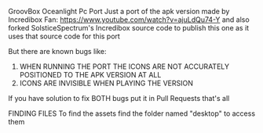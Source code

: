 GroovBox Oceanlight Pc Port
Just a port of the apk version made by Incredibox Fan: https://www.youtube.com/watch?v=ajuLdQu74-Y
and also forked SolsticeSpectrum's Incredibox source code to publish this one as it uses that source code for this port

But there are known bugs like:
1. WHEN RUNNING THE PORT THE ICONS ARE NOT ACCURATELY POSITIONED TO THE APK VERSION AT ALL
2. ICONS ARE INVISIBLE WHEN PLAYING THE VERSION

If you have solution to fix BOTH bugs put it in Pull Requests that's all

FINDING FILES
To find the assets find the folder named "desktop" to access them
